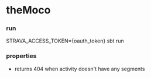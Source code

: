 # theMoco

### run
STRAVA_ACCESS_TOKEN={oauth_token} sbt run


### properties

+ returns 404 when activity doesn't have any segments


